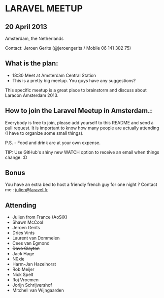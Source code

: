 LARAVEL MEETUP
==============

## 20 April 2013
Amsterdam, the Netherlands

Contact: Jeroen Gerits (@jeroengerits / Mobile 06 141 302 75)

## What is the plan:

- 18:30   Meet at Amsterdam Central Station
- This is a pretty big meetup. You guys have any suggestions?

This specific meetup is a great place to brainstorm and discuss about Laracon Amsterdam 2013.

## How to join the Laravel Meetup in Amsterdam.:
Everybody is free to join, please add yourself to this README and send a pull request.  It is important to know how many people are actually attending (I have to organize some small things).

P.S. - Food and drink are at your own expense.

TIP: Use GitHub's shiny new WATCH option to receive an email when things change. :D

## Bonus

You have an extra bed to host a friendly french guy for one night ? Contact me : julien@laravel.fr

## Attending
- Julien from France (AoSiX)
- Shawn McCool
- Jeroen Gerits
- Dries Vints
- Laurent van Dommelen
- Cees van Egmond
- ~~Dave Clayton~~ 
- Jack Hage
- N0xie 
- Harm-Jan Hazelhorst
- Rob Meijer
- Nick Spelt
- Roj Vroemen
- Jorijn Schrijvershof
- Mitchell van Wijngaarden
